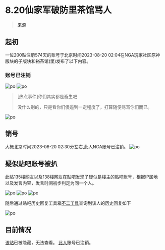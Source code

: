 # 8.20仙家军破防里茶馆骂人
> [来源](https://bbs.nga.cn/read.php?tid=37442813)



## 起初
一位200贴注册574天的账号于北京时间2023-08-20 02:04在NGA玩家社区原神版块的子版块和裕茶馆(里)发布了以下内容。

### 账号已注销
![po](./个人主页.png)
![po](./成分图.jpg)

> [热点事件]你们其实都是畜生吧
>
> 没什么别的，只是看你们傻逼到一定程度了，打算随便骂骂你们而已。

![po](./主题.png)

## 销号
大概北京时间2023-08-20 02:30分左右,此人NGA账号已注销。
![po](./账号注销.png)

## 疑似贴吧账号被扒
此贴135楼网友以及138楼网友在贴吧发现了疑似是楼主的贴吧账号，根据IP属地以及发言内容，发言时间初步判定为同一个人。

![po](./贴吧个人主页.jpg)
![po](./贴吧1.jpg)
![po](./贴吧2.jpg)

随后通过贴吧历史回复工具箱[不二工具](82cat.com)查询到该人的历史回复如下

![po](./贴吧历史回复.jpg)


## 目前情况
[该贴](https://bbs.nga.cn/read.php?tid=37442813)已被隐藏，无法查看。
[此人](https://bbs.nga.cn/nuke.php?func=ucp&uid=63917489)账号已注销。